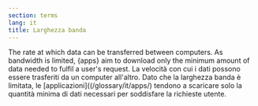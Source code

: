 ```yaml
---
section: terms
lang: it
title: Larghezza banda 
---
```

The rate at which data can be transferred between computers. As bandwidth is limited, {apps} aim to download only the minimum amount of data needed to fulfil a user's request.
La velocità con cui i dati possono essere trasferiti da un computer all'altro. Dato che la larghezza banda è limitata, le [applicazioni]((/glossary/it/apps/) tendono a scaricare solo la quantità minima di dati necessari per soddisfare la richieste utente.
